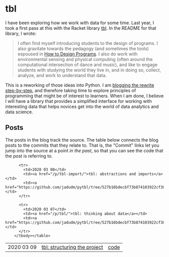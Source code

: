 # tbl

I have been exploring how we work with data for some time. Last year, I took a first pass at this with the Racket library [tbl](https://bitbucket.org/jadudm/tbl/src/master/). In the README for that library, I wrote:

> I often find myself introducing students to the design of programs. I also gravitate towards the pedagogy (and sometimes the tools) espoused in [How to Design Programs](https://htdp.org/). I also do work with environmental sensing and physical computing (often around the computational intersection of dance and music), and like to engage students with studying the world they live in, and in doing so, collect, analyze, and work to understand that data.

This is a reworking of those ideas into Python. I am [blogging the rewrite step-by-step](http://jadud.com/), and therefore taking time to explore principles of programming that might be of interest to learners. When I am done, I believe I will have a library that provides a simplified interface for working with interesting data that helps novices get into the world of data analytics and data science.

## Posts

The posts in the blog track the source. The table below connects the blog posts to the commits that they relate to. That is, the "Commit" links let you jump into the source at a point *in the past*, so that you can see the code that the post is referring to.


<table> 
          <tbody><tr>
            <td>2020 03 09</td>
            <td><a href="/p/tbl-structure/">tbl: structuring the project</a></td>
            <td><a href="https://github.com/jadudm/pytbl/tree/4433e25769f8ee70da0de363d6589f3c77a96a53">code</a></td>
          </tr>
          
          <tr>
            <td>2020 03 08</td>
            <td><a href="/p/tbl-import/">tbl: abstractions and imports</a></td>
            <td><a href="https://github.com/jadudm/pytbl/tree/527b16bdecbf73b874103922cf3038a1f2c1e1c7">code</a></td>
          </tr>
         
          <tr>
            <td>2020 03 07</td>
            <td><a href="/p/tbl/">tbl: thinking about data</a></td>
            <td><a href="https://github.com/jadudm/pytbl/tree/527b16bdecbf73b874103922cf3038a1f2c1e1c7">code</a></td>
          </tr>
        </tbody></table>